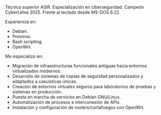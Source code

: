Técnico superior ASIR. Especialización en ciberseguridad.
Campeón CyberLehia 2025.
Frente al teclado desde MS-DOS 6.22.

Experiencia en:

 - Debian.
 - Proxmox.
 - Bash scripting.
 - OpenWrt.

Me especializo en:

- Migración de infraestructuras funcionales antiguas hacia entornos virtualizados modernos.
- Desarrollo de sistemas de copias de seguridad personalizados y adaptados a casuísticas únicas.
- Creación de entornos virtuales seguros para laboratorios de pruebas y sistemas en producción.
- Puesta en marcha de servicios en Debian GNU/Linux.
- Automatización de procesos e interconexión de APIs.
- Instalación y configuración de routers/cortafuegos con OpenWrt.
